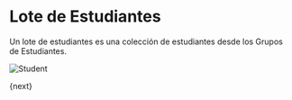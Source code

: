 # Lote de Estudiantes


Un lote de estudiantes es una colección de estudiantes desde los Grupos de Estudiantes.

<img class="screenshot" alt="Student" src="/assets/erpnext_docs/assets/img/education/student/student-batch.png">

{next}
